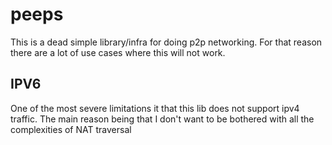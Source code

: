 # peeps

This is a dead simple library/infra for doing p2p networking. For that reason there are a lot of use cases where this will not work.

## IPV6

One of the most severe limitations it that this lib does not support ipv4 traffic. The main reason being that I don't want to be bothered with all the complexities of NAT traversal